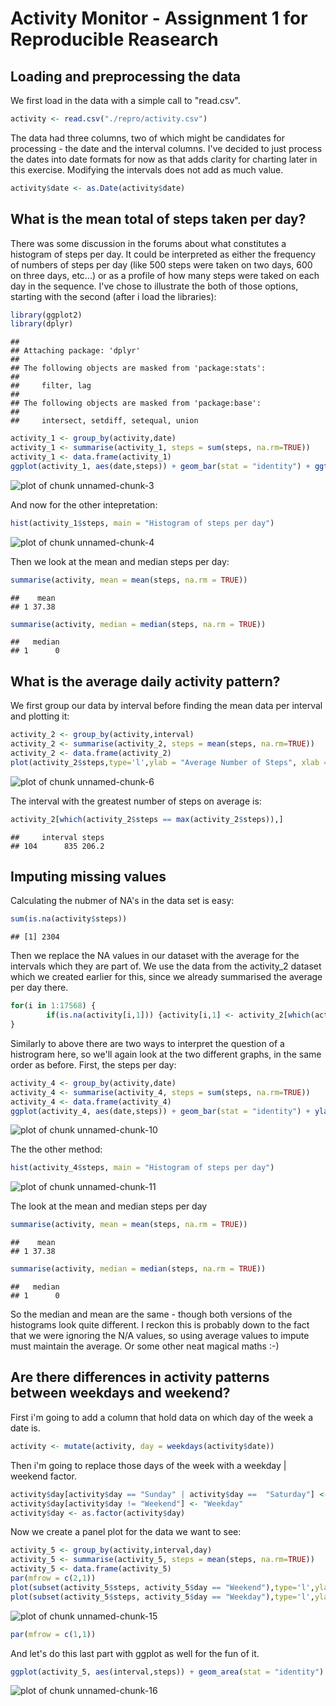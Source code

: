 Activity Monitor - Assignment 1 for Reproducible Reasearch
========================================================


Loading and preprocessing the data
--------------------------------------------------------

We first load in the data with a simple call to "read.csv". 


```r
activity <- read.csv("./repro/activity.csv")
```

The data had three columns, two of which might be candidates for processing - the date and the interval columns.  I've decided to just process the dates into date formats for now as that adds clarity for charting later in this exercise.  Modifying the intervals does not add as much value.


```r
activity$date <- as.Date(activity$date)
```

What is the mean total of steps taken per day?
--------------------------------------------------------

There was some discussion in the forums about what constitutes a histogram of steps per day.  It could be interpreted as either the frequency of numbers of steps per day (like 500 steps were taken on two days, 600 on three days, etc...) or as a profile of how many steps were taked on each day in the sequence.  I've chose to illustrate the both of those options, starting with the second (after i load the libraries): 


```r
library(ggplot2)
library(dplyr)
```

```
## 
## Attaching package: 'dplyr'
## 
## The following objects are masked from 'package:stats':
## 
##     filter, lag
## 
## The following objects are masked from 'package:base':
## 
##     intersect, setdiff, setequal, union
```

```r
activity_1 <- group_by(activity,date)
activity_1 <- summarise(activity_1, steps = sum(steps, na.rm=TRUE))
activity_1 <- data.frame(activity_1)
ggplot(activity_1, aes(date,steps)) + geom_bar(stat = "identity") + ggtitle("Number of steps taken each day")
```

![plot of chunk unnamed-chunk-3](figure/unnamed-chunk-3.png) 

And now for the other intepretation:


```r
hist(activity_1$steps, main = "Histogram of steps per day")
```

![plot of chunk unnamed-chunk-4](figure/unnamed-chunk-4.png) 

Then we look at the mean and median steps per day:


```r
summarise(activity, mean = mean(steps, na.rm = TRUE))
```

```
##    mean
## 1 37.38
```

```r
summarise(activity, median = median(steps, na.rm = TRUE))
```

```
##   median
## 1      0
```


What is the average daily activity pattern?
--------------------------------------------------------

We first group our data by interval before finding the mean data per interval and plotting it: 



```r
activity_2 <- group_by(activity,interval)
activity_2 <- summarise(activity_2, steps = mean(steps, na.rm=TRUE))
activity_2 <- data.frame(activity_2)
plot(activity_2$steps,type='l',ylab = "Average Number of Steps", xlab = "interval", main = "Activity")
```

![plot of chunk unnamed-chunk-6](figure/unnamed-chunk-6.png) 

The interval with the greatest number of steps on average is:


```r
activity_2[which(activity_2$steps == max(activity_2$steps)),]
```

```
##     interval steps
## 104      835 206.2
```


Imputing missing values
--------------------------------------------------------

Calculating the nubmer of NA's in the data set is easy:


```r
sum(is.na(activity$steps))
```

```
## [1] 2304
```

Then we replace the NA values in our dataset with the average for the intervals which they are part of.  We use the data from the activity_2 dataset which we created earlier for this, since we already summarised the average per day there.



```r
for(i in 1:17568) {
        if(is.na(activity[i,1])) {activity[i,1] <- activity_2[which(activity_2[,1] == activity[i,3]),2]}
}
```

Similarly to above there are two ways to interpret the question of a histrogram here, so we'll again look at the two different graphs, in the same order as before. First, the steps per day:


```r
activity_4 <- group_by(activity,date)
activity_4 <- summarise(activity_4, steps = sum(steps, na.rm=TRUE))
activity_4 <- data.frame(activity_4)
ggplot(activity_4, aes(date,steps)) + geom_bar(stat = "identity") + ylab("Steps") + xlab("Date")
```

![plot of chunk unnamed-chunk-10](figure/unnamed-chunk-10.png) 

The the other method:


```r
hist(activity_4$steps, main = "Histogram of steps per day")
```

![plot of chunk unnamed-chunk-11](figure/unnamed-chunk-11.png) 


The look at the mean and median steps per day


```r
summarise(activity, mean = mean(steps, na.rm = TRUE))
```

```
##    mean
## 1 37.38
```

```r
summarise(activity, median = median(steps, na.rm = TRUE))
```

```
##   median
## 1      0
```

So the median and mean are the same - though both versions of the histograms look quite different.  I reckon this is probably down to the fact that we were ignoring the N/A values, so using average values to impute must maintain the average. Or some other neat magical maths :-)

Are there differences in activity patterns between weekdays and weekend?
--------------------------------------------------------

First i'm going to add a column that hold data on which day of the week a date is. 



```r
activity <- mutate(activity, day = weekdays(activity$date))
```

Then i'm going to replace those days of the week with a weekday | weekend factor. 



```r
activity$day[activity$day == "Sunday" | activity$day ==  "Saturday"] <- "Weekend"
activity$day[activity$day != "Weekend"] <- "Weekday"
activity$day <- as.factor(activity$day)
```

Now we create a panel plot for the data we want to see:


```r
activity_5 <- group_by(activity,interval,day)
activity_5 <- summarise(activity_5, steps = mean(steps, na.rm=TRUE))
activity_5 <- data.frame(activity_5)
par(mfrow = c(2,1))
plot(subset(activity_5$steps, activity_5$day == "Weekend"),type='l',ylab = "Average Number of Steps", xlab = "interval", main = "Weekend Activity")
plot(subset(activity_5$steps, activity_5$day == "Weekday"),type='l',ylab = "Average Number of Steps", xlab = "interval", main = "Weekday Activity")
```

![plot of chunk unnamed-chunk-15](figure/unnamed-chunk-15.png) 

```r
par(mfrow = c(1,1))
```

And let's do this last part with ggplot as well for the fun of it. 


```r
ggplot(activity_5, aes(interval,steps)) + geom_area(stat = "identity") + facet_wrap(~ day) + theme(strip.text.x = element_text(size = 20, colour = "red", angle = 0))
```

![plot of chunk unnamed-chunk-16](figure/unnamed-chunk-16.png) 
